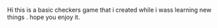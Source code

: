 Hi this is a basic checkers game that i created while i wass learning new things .
hope you enjoy it.
